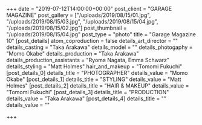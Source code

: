 +++
date = "2019-07-12T14:00:00+00:00"
post_client = "GARAGE MAGAZINE"
post_gallery = ["/uploads/2019/08/15/01.jpg", "/uploads/2019/08/15/03.jpg", "/uploads/2019/08/15/04.jpg", "/uploads/2019/08/15/02.jpg"]
post_thumbnail = "/uploads/2019/08/15/04.jpg"
post_type = "photo"
title = "Garage Magazine 10"
[post_details]
atom_coproduction = false
details_art_director = ""
details_casting = "Taka Arakawa"
details_model = ""
details_photogaphy = "Momo Okabe"
details_production = "Taka Arakawa"
details_production_assistants = "Ryoma Nagata, Emma Schwarz"
details_styling = "Matt Holmes"
hair_and_makeup = "Tomomi Fukuchi"
[post_details_0]
details_title = "PHOTOGRAPHER"
details_value = "Momo Okabe"
[post_details_1]
details_title = "STYLING"
details_value = "Matt Holmes"
[post_details_2]
details_title = "HAIR & MAKEUP"
details_value = "Tomomi Fukuchi"
[post_details_3]
details_title = "PRODUCTION"
details_value = "Taka Arakawa"
[post_details_4]
details_title = ""
details_value = ""

+++

